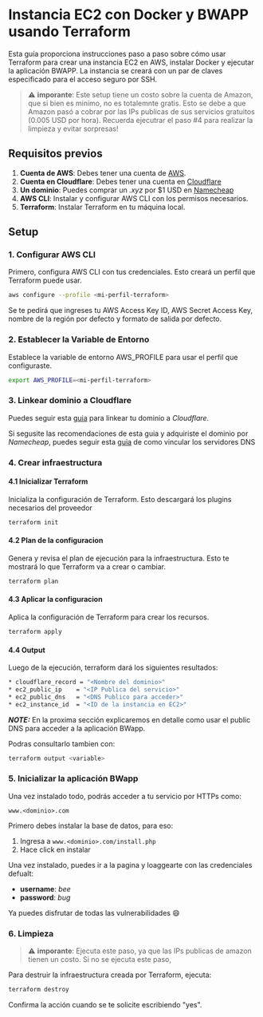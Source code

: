 # Instancia EC2 con Docker y BWAPP usando Terraform

Esta guía proporciona instrucciones paso a paso sobre cómo usar Terraform 
para crear una instancia EC2 en AWS, instalar Docker y ejecutar la aplicación BWAPP.
La instancia se creará con un par de claves especificado para el acceso seguro por SSH.

> :warning: **imporante**: Este setup tiene un costo sobre la cuenta de Amazon, que si bien es minimo, no es totalemnte gratis. Esto se debe a que Amazon pasó a cobrar por las IPs publicas de sus servicios gratuitos (0.005 USD por hora). Recuerda ejecutrar el paso #4 para realizar la limpieza y evitar sorpresas!

## Requisitos previos

1. **Cuenta de AWS**: Debes tener una cuenta de [AWS](https://aws.amazon.com/).
2. **Cuenta en Cloudflare**: Debes tener una cuenta en [Cloudflare](www.cloudflare.com)
3. **Un dominio**: Puedes comprar un _.xyz_ por $1 USD en [Namecheap](www.namecheap.com)
3. **AWS CLI**: Instalar y configurar AWS CLI con los permisos necesarios.
4. **Terraform**: Instalar Terraform en tu máquina local.

## Setup

### 1. Configurar AWS CLI

Primero, configura AWS CLI con tus credenciales. 
Esto creará un perfil que Terraform puede usar.

```sh
aws configure --profile <mi-perfil-terraform>
```

Se te pedirá que ingreses tu AWS Access Key ID, AWS Secret Access Key, 
nombre de la región por defecto y formato de salida por defecto.


### 2. Establecer la Variable de Entorno

Establece la variable de entorno AWS_PROFILE para usar el perfil que configuraste.

```sh
export AWS_PROFILE=<mi-perfil-terraform>
```

### 3. Linkear dominio a Cloudflare

Puedes seguir esta [guia](https://developers.cloudflare.com/fundamentals/setup/manage-domains/add-site/) para linkear tu dominio a _Cloudflare_.

Si segusite las recomendaciones de esta guia y adquiriste el dominio por _Namecheap_, puedes seguir esta [guia](https://www.namecheap.com/support/knowledgebase/article.aspx/9607/2210/how-to-set-up-dns-records-for-your-domain-in-a-cloudflare-account) de como vincular los servidores DNS

### 4. Crear infraestructura

#### 4.1 Inicializar Terraform

Inicializa la configuración de Terraform. Esto descargará los plugins necesarios del proveedor

```sh
terraform init
```

#### 4.2 Plan de la configuracion

Genera y revisa el plan de ejecución para la infraestructura. Esto te mostrará lo que Terraform va a crear o cambiar.

```sh
terraform plan
```

#### 4.3 Aplicar la configuracion

Aplica la configuración de Terraform para crear los recursos.

```sh
terraform apply
```

#### 4.4 Output

Luego de la ejecución, terraform dará los siguientes resultados:

```sh
* cloudflare_record = "<Nombre del dominio>"
* ec2_public_ip    = "<IP Publica del servicio>"
* ec2_public_dns   = "<DNS Publico para acceder>"
* ec2_instance_id  = "<ID de la instancia en EC2>"
```

**_NOTE:_**  En la proxima sección explicaremos en detalle como usar el public DNS para acceder a la aplicación BWapp.

Podras consultarlo tambien con:

```sh
terraform output <variable>
```

### 5. Inicializar la aplicación BWapp

Una vez instalado todo, podrás acceder a tu servicio por HTTPs como:

`www.<dominio>.com`

Primero debes instalar la base de datos, para eso:
1. Ingresa a `www.<dominio>.com/install.php`
2. Hace click en instalar 

Una vez instalado, puedes ir a la pagina y loaggearte con las credenciales defualt:

* **username**: _bee_
* **password**: _bug_

Ya puedes disfrutar de todas las vulnerabilidades :smile:

### 6. Limpieza

> :warning: **imporante**: Ejecuta este paso, ya que las IPs publicas de amazon tienen un costo. Si no se ejecuta este paso, 

Para destruir la infraestructura creada por Terraform, ejecuta:

```sh
terraform destroy
```

Confirma la acción cuando se te solicite escribiendo "yes".


